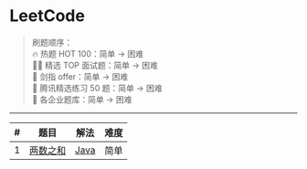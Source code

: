 LeetCode
========

> 刷题顺序：  
> 🔥 热题 HOT 100：简单 -> 困难  
> 👨‍💻 精选 TOP 面试题：简单 -> 困难  
> 🎨 剑指 offer：简单 -> 困难  
> 🐧 腾讯精选练习 50 题：简单 -> 困难     
> 🚀 各企业题库：简单 -> 困难  
_________________


\# | 题目 | 解法 | 难度
:------: | :------: | :------:| :------: 
1 | [两数之和](https://leetcode-cn.com/problems/two-sum/) | [Java](./src/000.twoSum/Solution.java) | 简单

